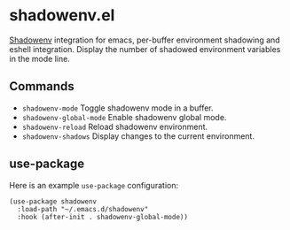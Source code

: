 # shadowenv.el
[Shadowenv](https://shopify.github.io/shadowenv) integration for emacs, per-buffer environment shadowing and eshell integration. Display the number of shadowed environment variables in the mode line.

## Commands
* `shadowenv-mode` Toggle shadowenv mode in a buffer.
* `shadowenv-global-mode` Enable shadowenv global mode.
* `shadowenv-reload` Reload shadowenv environment.
* `shadowenv-shadows` Display changes to the current environment.

## use-package
Here is an example `use-package` configuration:
```elisp
(use-package shadowenv
  :load-path "~/.emacs.d/shadowenv"
  :hook (after-init . shadowenv-global-mode))
```
